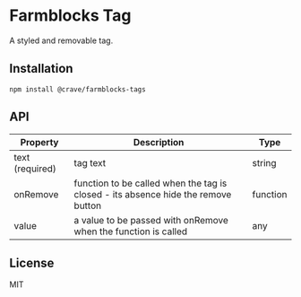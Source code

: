 # Farmblocks Tag

A styled and removable tag.

## Installation

```
npm install @crave/farmblocks-tags
```

## API

| Property | Description | Type |
|----------|-------------|------|
| text (required) | tag text | string |
| onRemove | function to be called when the tag is closed - its absence hide the remove button | function |
| value | a value to be passed with onRemove when the function is called  | any |

## License

MIT